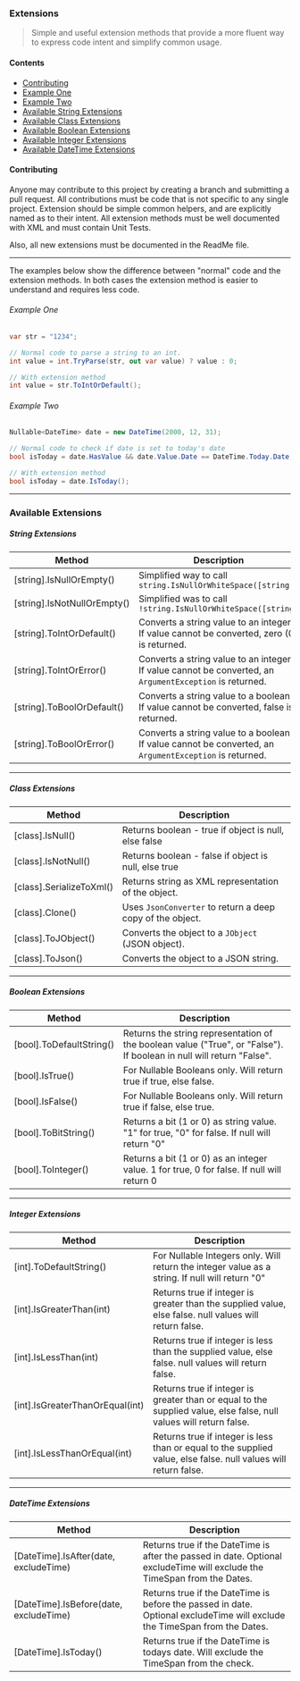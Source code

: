 ﻿### Extensions
> Simple and useful extension methods that provide a more fluent way to express code intent and simplify common usage.

#### Contents
* [Contributing](#contributing)
* [Example One](#example_one)
* [Example Two](#example_two)
* [Available String Extensions](#string_extensions)
* [Available Class Extensions](#class_extensions)
* [Available Boolean Extensions](#boolean_extensions)
* [Available Integer Extensions](#integer_extensions)
* [Available DateTime Extensions](#datetime_extensions)

#### Contributing
Anyone may contribute to this project by creating a branch and submitting a pull request. All contributions must
be code that is not specific to any single project. Extension should be simple common helpers, and are explicitly named as to their intent.
All extension methods must be well documented with XML and must contain Unit Tests.

Also, all new extensions must be documented in the ReadMe file.

___

The examples below show the difference between "normal" code and the extension methods. In both cases
the extension method is easier to understand and requires less code.

###### Example One
```csharp
var str = "1234";

// Normal code to parse a string to an int.
int value = int.TryParse(str, out var value) ? value : 0;

// With extension method
int value = str.ToIntOrDefault();
```

###### Example Two
```csharp
Nullable<DateTime> date = new DateTime(2000, 12, 31);

// Normal code to check if date is set to today's date
bool isToday = date.HasValue && date.Value.Date == DateTime.Today.Date;

// With extension method
bool isToday = date.IsToday();
```

___


### Available Extensions

##### String Extensions
| Method									| Description	|
|-------------								| -----			|
| [string].IsNullOrEmpty()					| Simplified way to call `string.IsNullOrWhiteSpace([string])` |
| [string].IsNotNullOrEmpty()				| Simplified was to call `!string.IsNullOrWhiteSpace([string]` |
| [string].ToIntOrDefault()					| Converts a string value to an integer. If value cannot be converted, zero (0) is returned. |
| [string].ToIntOrError()					| Converts a string value to an integer. If value cannot be converted, an `ArgumentException` is returned. |
| [string].ToBoolOrDefault()				| Converts a string value to a boolean. If value cannot be converted, false is returned.|
| [string].ToBoolOrError()					| Converts a string value to a boolean. If value cannot be converted, an `ArgumentException` is returned. |

___

##### Class Extensions
| Method									| Description	|
|-------------								| -----			|
| [class].IsNull()							| Returns boolean - true if object is null, else false	|
| [class].IsNotNull()						| Returns boolean - false if object is null, else true	|
| [class].SerializeToXml()					| Returns string as XML representation of the object.	|
| [class].Clone()							| Uses `JsonConverter` to return a deep copy of the object. |
| [class].ToJObject()						| Converts the object to a `JObject` (JSON object).		|
| [class].ToJson()							| Converts the object to a JSON string.		|

___

##### Boolean Extensions
| Method									| Description	|
|-------------								| -----			|
| [bool].ToDefaultString()					| Returns the string representation of the boolean value ("True", or "False"). If boolean in null will return "False". |
| [bool].IsTrue()							| For Nullable Booleans only. Will return true if true, else false. |
| [bool].IsFalse()							| For Nullable Booleans only. Will return true if false, else true. |
| [bool].ToBitString()						| Returns a bit (1 or 0) as string value. "1" for true, "0" for false. If null will return "0" |
| [bool].ToInteger()						| Returns a bit (1 or 0) as an integer value. 1 for true, 0 for false. If null will return 0 |

___

##### Integer Extensions
| Method									| Description	|
|-------------								| -----			|
| [int].ToDefaultString()					| For Nullable Integers only. Will return the integer value as a string. If null will return "0" |
| [int].IsGreaterThan(int)					| Returns true if integer is greater than the supplied value, else false. null values will return false. |
| [int].IsLessThan(int)						| Returns true if integer is less than the supplied value, else false. null values will return false. |
| [int].IsGreaterThanOrEqual(int)			| Returns true if integer is greater than or equal to the supplied value, else false, null values will return false. |
| [int].IsLessThanOrEqual(int)				| Returns true if integer is less than or equal to the supplied value, else false. null values will return false. |

___

##### DateTime Extensions
| Method									| Description	|
|-------------								| -----			|
| [DateTime].IsAfter(date, excludeTime)		| Returns true if the DateTime is after the passed in date. Optional excludeTime will exclude the TimeSpan from the Dates. |
| [DateTime].IsBefore(date, excludeTime)	| Returns true if the DateTime is before the passed in date. Optional excludeTime will exclude the TimeSpan from the Dates. |
| [DateTime].IsToday()						| Returns true if the DateTime is todays date. Will exclude the TimeSpan from the check. |
